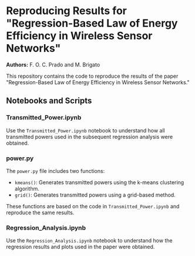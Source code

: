 # Reproducing Results for "Regression-Based Law of Energy Efficiency in Wireless Sensor Networks"

**Authors:** F. O. C. Prado and M. Brigato

This repository contains the code to reproduce the results of the paper "Regression-Based Law of Energy Efficiency in Wireless Sensor Networks."

## Notebooks and Scripts

### Transmitted_Power.ipynb
Use the `Transmitted_Power.ipynb` notebook to understand how all transmitted powers used in the subsequent regression analysis were obtained.

### power.py
The `power.py` file includes two functions:
- `kmeans()`: Generates transmitted powers using the k-means clustering algorithm.
- `grid()`: Generates transmitted powers using a grid-based method.

These functions are based on the code in `Transmitted_Power.ipynb` and reproduce the same results.

### Regression_Analysis.ipynb
Use the `Regression_Analysis.ipynb` notebook to understand how the regression results and plots used in the paper were obtained.



